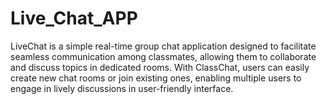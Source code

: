 # Live_Chat_APP
LiveChat is a simple real-time group chat application designed to facilitate seamless communication among classmates, allowing them to collaborate and discuss topics in dedicated rooms. 
With ClassChat, users can easily create new chat rooms or join existing ones, enabling multiple users to engage in lively discussions in user-friendly interface.
